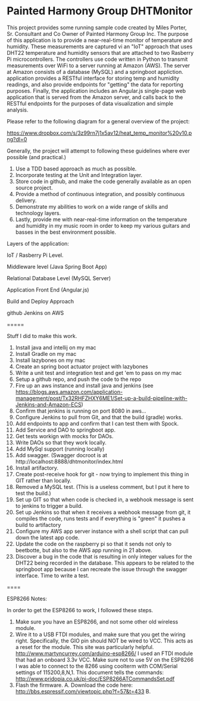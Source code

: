 # Painted Harmony Group DHTMonitor

This project provides some running sample code created by Miles Porter, Sr. Consultant and Co Owner of Painted Harmony
Group Inc.  The purpose of this application is to provide a near-real-time monitor of temperature and humidity.  These
 measurements are captured vi an "IoT" approach that uses DHT22 temperature and humidity sensors that are attached to
 two Rasberry Pi microcontrollers.  The controllers use code written in Python to transmit measurements over WiFi to
 a server running at Amazon (AWS).  The server at Amazon consists of a database (MySQL) and a springboot appliction.
 application provides a RESTful interface for storing temp and humidity readings, and also provide endpoints for
 "getting" the data for reporting purposes.  Finally, the application includes an Angular.js single-page web application
 that is served from the Amazon server, and calls back to the RESTful endpoints for the purposes of data visualization
 and simple analysis.
 
 Please refer to the following diagram for a general overview of the project:
 
https://www.dropbox.com/s/3z99rn7j1x5av12/heat_temp_monitor%20v10.png?dl=0 

 Generally, the project will attempt to following these guidelines where ever possible (and practical.)

1.  Use a TDD based approach as much as possible.
2.  Incorporate testing at the Unit and Integration layer.
3.  Store code in github, and make the code generally available as an open source project.
4.  Provide a method of continuous integration, and possibly continuous delivery.
5.  Demonstrate my abilities to work on a wide range of skills and technology layers.
6.  Lastly, provide me with near-real-time information on the temperature and humidity in my music room in order to
keep my various guitars and basses in the best environment possible.

Layers of the application:

IoT / Rasberry Pi Level.

Middleware level (Java Spring Boot App)

Relational Database Level (MySQL Server)

Application Front End (Angular.js)

Build and Deploy Approach

github
Jenkins on AWS

=====

Stuff I did to make this work.

1.  Install java and intellij on my mac
2.  Install Gradle on my mac
3.  Install lazybones on my mac
4.  Create an spring boot actuator project with lazybones
5.  Write a unit test and integration test and get 'em to pass on my mac
6.  Setup a github repo, and push the code to the repo
7.  Fire up an aws instance and install java and jenkins (see https://blogs.aws.amazon.com/application-management/post/Tx32RHFZHXY6ME1/Set-up-a-build-pipeline-with-Jenkins-and-Amazon-ECS)
8.  Confirm that jenkins is running on port 8080 in aws...
9.  Configure Jenkins to pull from Git, and that the build (gradle) works.
10. Add endpoints to app and confirm that I can test them with Spock.
11.  Add Service and DAO to springboot app.
12.  Get tests workign with mocks for DAOs.
13.  Write DAOs so that they work locally.
14.  Add MySql support (running locally)
15.  Add swagger.  (Swagger docroot is at http://localhost:8888/dhtmonitor/index.html
16.  Install artifactory.
17.  Create post-receive hook for git - now trying to implement this thing in GIT rather than locally.
18.  Removed a MySQL test.  (This is a useless comment, but I put it here to test the build.)
19.  Set up GIT so that when code is checked in, a webhook message is sent to jenkins to trigger a build.
20.  Set up Jenkins so that when it receives a webhook message from git, it compiles the code, runs tests and if everything is "green" it pushes a build to artifactory
21.  Configure my AWS app server instance with a shell script that can pull down the latest app code.
22.  Update the code on the raspberry pi so that it sends not only to beetbotte, but also to the AWS app running in 21 above.
23.  Discover a bug in the code that is resulting in only integer values for the DHT22 being recorded in the database.  This appears to be related to the springboot app because I can recreate the issue through the swagger interface.  Time to write a test.


====

ESP8266 Notes:

In order to get the ESP8266 to work, I followed these steps.

1.  Make sure you have an ESP8266, and not some other old wireless module.
2.  Wire it to a USB FTDI modules, and make sure that you get the wiring right.  Specifically, the GIO pin should NOT be wired to VCC.  This acts as a reset for the module.
  This site was particularly helpful.  http://www.martyncurrey.com/arduino-esp8266/  I used an FTDI module that had an onboard 3.3v VCC.  Make sure not to use 5V on the ESP8266
  I was able to connect to the 8266 using coolterm with COM/Serial settings of 115200,8,N,1.  This document tells the commands:  http://www.pridopia.co.uk/pi-doc/ESP8266ATCommandsSet.pdf
3.  Flash the firmware.
  A.  Download the code here:  http://bbs.espressif.com/viewtopic.php?f=57&t=433
  B.  


